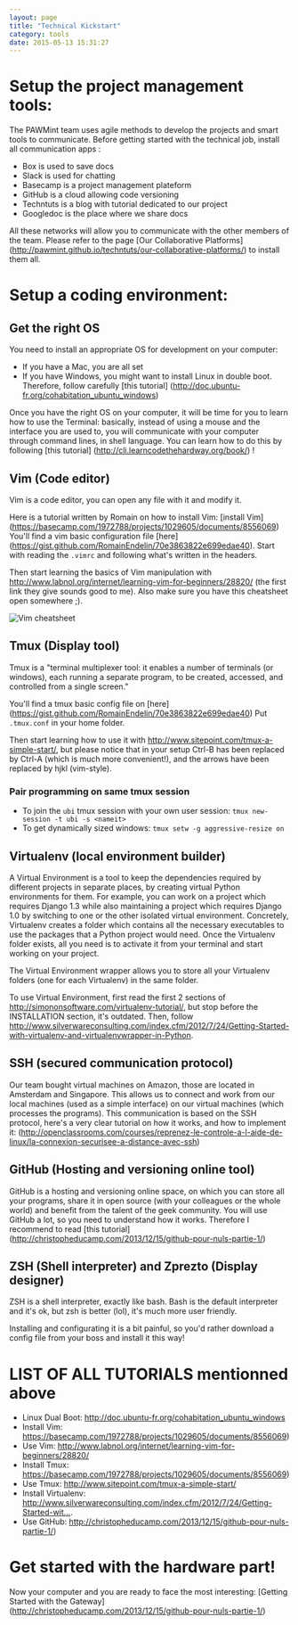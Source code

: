 ```yaml
---
layout: page
title: "Technical Kickstart"
category: tools
date: 2015-05-13 15:31:27
---
```


# Setup the project management tools:

The PAWMint team uses agile methods to develop the projects and smart tools to communicate. Before getting started with the technical job, install all communication apps :

* Box is used to save docs
* Slack is used for chatting
* Basecamp is a project management plateform
* GitHub is a cloud allowing code versioning
* Techntuts is a blog with tutorial dedicated to our project
* Googledoc is the place where we share docs
                         
All these networks will allow you to communicate with the other members of the team. Please refer to the page [Our Collaborative Platforms] (http://pawmint.github.io/techntuts/our-collaborative-platforms/) to install them all. 


# Setup a coding environment:


## Get the right OS

You need to install an appropriate OS for development on your computer:

* If you have a Mac, you are all set
* If you have Windows, you might want to install Linux in double boot. Therefore, follow carefully [this tutorial] (http://doc.ubuntu-fr.org/cohabitation_ubuntu_windows)


Once you have the right OS on your computer, it will be time for you to learn how to use the Terminal: basically, instead of using a mouse and the interface you are used to, you will communicate with your computer through command lines, in shell language. You can learn how to do this by following  [this tutorial] (http://cli.learncodethehardway.org/book/) !


## Vim (Code editor)

Vim is a code editor, you can open any file with it and modify it.

Here is a tutorial written by Romain on how to install Vim: [install Vim] (https://basecamp.com/1972788/projects/1029605/documents/8556069)
You'll find a vim basic configuration file [here] (https://gist.github.com/RomainEndelin/70e3863822e699edae40). Start with reading the `.vimrc` and following what's written in the headers. 

Then start learning the basics of Vim manipulation with http://www.labnol.org/internet/learning-vim-for-beginners/28820/ (the first link they give sounds good to me). Also make sure you have this cheatsheet open somewhere ;).

![Vim cheatsheet](https://cdn.shopify.com/s/files/1/0165/4168/files/preview.png)


## Tmux (Display tool)

Tmux is a "terminal multiplexer tool: it enables a number of terminals (or windows), each running a separate program, to be created, accessed, and controlled from a single screen." 

You'll find a tmux basic config file on [here] (https://gist.github.com/RomainEndelin/70e3863822e699edae40)
Put `.tmux.conf` in your home folder.

Then start learning how to use it with http://www.sitepoint.com/tmux-a-simple-start/, but please notice that in your setup Ctrl-B has been replaced by Ctrl-A (which is much more convenient!), and the arrows have been replaced by hjkl (vim-style).


### Pair programming on same tmux session

- To join the `ubi` tmux session with your own user session: `tmux new-session -t ubi -s <nameit>`
- To get dynamically sized windows: `tmux setw -g aggressive-resize on`


## Virtualenv (local environment builder)

A Virtual Environment is a tool to keep the dependencies required by different projects in separate places, by creating virtual Python environments for them. For example, you can work on a project which requires Django 1.3 while also maintaining a project which requires Django 1.0 by switching to one or the other isolated virtual environment.
Concretely, Virtualenv creates a folder which contains all the necessary executables to use the packages that a Python project would need. Once the Virtualenv folder exists, all you need is to activate it from your terminal and start working on your project. 

The Virtual Environment wrapper allows you to store all your Virtualenv folders (one for each Virtualenv) in the same folder.

To use Virtual Environment, first read the first 2 sections of http://simononsoftware.com/virtualenv-tutorial/, but stop before the INSTALLATION section, it's outdated. Then, follow http://www.silverwareconsulting.com/index.cfm/2012/7/24/Getting-Started-with-virtualenv-and-virtualenvwrapper-in-Python.


## SSH (secured communication protocol)

Our team bought virtual machines on Amazon, those are located in Amsterdam and Singapore. This allows us to connect and work from our local machines (used as a simple interface) on our virtual machines (which processes the programs). This communication is based on the SSH protocol, here's a very clear tutorial on how it works, and how to implement it: (http://openclassrooms.com/courses/reprenez-le-controle-a-l-aide-de-linux/la-connexion-securisee-a-distance-avec-ssh)


## GitHub (Hosting and versioning online tool)

GitHub is a hosting and versioning online space, on which you can store all your programs, share it in open source (with your colleagues or the whole world) and benefit from the talent of the geek community. You will use GitHub a lot, so you need to understand how it works. Therefore I recommend to read [this tutorial] (http://christopheducamp.com/2013/12/15/github-pour-nuls-partie-1/)


## ZSH (Shell interpreter) and Zprezto (Display designer)

ZSH is a shell interpreter, exactly like bash. Bash is the default interpreter and it's ok, but zsh is better (lol), it's much more user friendly.

Installing and configurating it is a bit painful, so you'd rather download a config file from your boss and install it this way!


# LIST OF ALL TUTORIALS mentionned above

* Linux Dual Boot: http://doc.ubuntu-fr.org/cohabitation_ubuntu_windows
* Install Vim: https://basecamp.com/1972788/projects/1029605/documents/8556069)
* Use Vim: http://www.labnol.org/internet/learning-vim-for-beginners/28820/ 
* Install Tmux: https://basecamp.com/1972788/projects/1029605/documents/8556069)
* Use Tmux: http://www.sitepoint.com/tmux-a-simple-start/
* Install Virtualenv: http://www.silverwareconsulting.com/index.cfm/2012/7/24/Getting-Started-wit….
* Use GitHub: http://christopheducamp.com/2013/12/15/github-pour-nuls-partie-1/)


# Get started with the hardware part!

Now your computer and you are ready to face the most interesting: [Getting Started with the Gateway] (http://christopheducamp.com/2013/12/15/github-pour-nuls-partie-1/)
